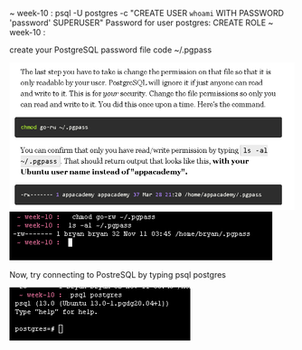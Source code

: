  ~ week-10 :  psql -U postgres -c "CREATE USER `whoami` WITH PASSWORD 'password' SUPERUSER"
Password for user postgres: 
CREATE ROLE
 ~ week-10 :  



create your PostgreSQL password file
code ~/.pgpass


![](img/20201111034749.png)
![](img/20201111034948.png)


Now, try connecting to PostreSQL by typing psql postgres

![](img/20201111035055.png)
